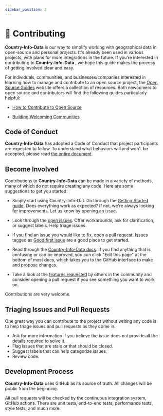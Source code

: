 ```yaml
---
sidebar_position: 2
---
```




# 🎃 Contributing

**Country-Info-Data**  is our way to simplify working with geographical data in open-source and personal projects. It's already been used in various projects, with plans for more integrations in the future. If you're interested in contributing to **Country-Info-Data** , we hope this guide makes the process of getting involved clear and easy.

For individuals, communities, and businesses/companies  interested in learning how to manage and contribute to an open source project, the [Open Source Guides](https://opensource.guide/) website offers a collection of resources. Both newcomers to open source and contributors will find the following guides particularly helpful:

- [How to Contribute to Open Source](https://opensource.guide/how-to-contribute/)

- [Building Welcoming Communities](https://opensource.guide/building-community/)


## Code of Conduct

**Country-Info-Data** has adopted a Code of Conduct that project participants are expected to follow. To understand what behaviors will and won't be accepted, please read [the entire document](https://www.contributor-covenant.org/version/1/4/code-of-conduct/).


## Become Involved

Contributions to **Country-Info-Data** can be made in a variety of methods, many of which do not require creating any code. Here are some suggestions to get you started:

- Simply start using Country-Info-Dat. Go through the [Getting Started guide](/docs/getting-started/installation).  Does everything work as expected?  If not, we're always looking for improvements. Let us know by opening an issue.

- Look through the [open issues](https://github.com/copy-ninja1/country-info-data/issues). Offer workarounds, ask for clarification, or suggest labels. Help triage issues.

- If you find an issue you would like to fix, open a pull request. Issues tagged as [Good first issue](https://github.com/copy-ninja1/country-info-data/labels/Good%20first%20issue) are a good place to get started.

- Read through the [Country-Info-Data docs](/docs/intro). If you find anything that is confusing or can be improved, you can click "Edit this page" at the bottom of most docs, which takes you to the GitHub interface to make and propose changes.

- Take a look at the [features requested](https://github.com/copy-ninja1/country-info-data/labels/feature) by others in the community and consider opening a pull request if you see something you want to work on.


Contributions are very welcome. 


## Triaging Issues and Pull Requests

One great way you can contribute to the project without writing any code is to help triage issues and pull requests as they come in.

- Ask for more information if you believe the issue does not provide all the details required to solve it.
- Flag issues that are stale or that should be closed.
- Suggest labels that can help categorize issues.
- Review code.


## Development Process

**Country-Info-Data** uses GitHub as its source of truth.  All changes will be public from the beginning.

All pull requests will be checked by the continuous integration system, GitHub actions. There are unit tests, end-to-end tests, performance tests, style tests, and much more.